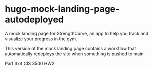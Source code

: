 # hugo-mock-landing-page-autodeployed

A mock landing page for StrengthCurve, an app to help you track and visualize your progress in the gym.

This version of the mock landing page contains a workflow that automatically redeploys the site when something is pushed to main.

Part II of CIS 3500 HW2
